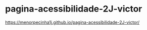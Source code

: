 # pagina-acessibilidade-2J-victor

https://menorpecinha1j.github.io/pagina-acessibilidade-2J-victor/
